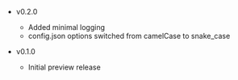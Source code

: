 * v0.2.0
  * Added minimal logging
  * config.json options switched from camelCase to snake_case

* v0.1.0
  * Initial preview release
